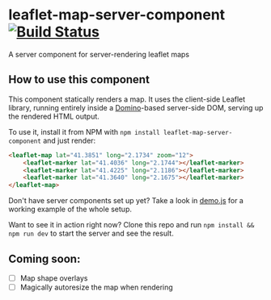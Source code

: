 # leaflet-map-server-component [![Build Status](https://travis-ci.org/pimterry/leaflet-map-server-component.svg?branch=master)](https://travis-ci.org/pimterry/leaflet-map-server-component)

A server component for server-rendering leaflet maps

## How to use this component

This component statically renders a map. It uses the client-side Leaflet library, running entirely inside a [Domino](https://github.com/fgnass/domino)-based server-side DOM, serving up the rendered HTML output.

To use it, install it from NPM with `npm install leaflet-map-server-component` and just render:

```html
<leaflet-map lat="41.3851" long="2.1734" zoom="12">
    <leaflet-marker lat="41.4036" long="2.1744"></leaflet-marker>
    <leaflet-marker lat="41.4225" long="2.1186"></leaflet-marker>
    <leaflet-marker lat="41.3640" long="2.1675"></leaflet-marker>    
</leaflet-map>
```

Don't have server components set up yet? Take a look in [demo.js](https://github.com/pimterry/leaflet-map-server-component/blob/master/demo.js) for a working example of the whole setup.

Want to see it in action right now? Clone this repo and run `npm install && npm run dev` to start the server and see the result.

## Coming soon:

- [ ] Map shape overlays
- [ ] Magically autoresize the map when rendering
